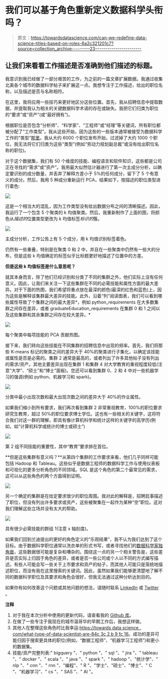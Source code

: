 # 我们可以基于角色重新定义数据科学头衔吗？

> 原文：<https://towardsdatascience.com/can-we-redefine-data-science-titles-based-on-roles-6a2c321201c7?source=collection_archive---------23----------------------->

## 让我们来看看工作描述是否准确到他们描述的标题。

我意识到我已经做了一部分艰苦的工作，为之前的一篇文章扩展数据。我通过收集北美各个城市的数据科学帖子来扩展这一点。我想专注于工作描述，给出的职位名称，以及描述是否与名称相符。

在这里，我将应用一些技巧来更好地区分这些位置。首先，我从招聘信息中提取数据，并提取我认为相关的关键数据科学术语的存在或缺失。我把它们归类为职位的“要求”或“资产”(或“最好拥有”)。

根据职位是否包含“分析师”、“科学家”、“工程师”或“经理”等关键词，所有职位都被分配了“工作类型”。我从这些开始，因为这些的一些版本通常被接受为数据科学工作的“类型”[那里](https://blog.udacity.com/2018/01/4-types-data-science-jobs.html)。我从大约 6000 个职位发布开始，过滤掉了大约 1000 个职位，我无法将它们归类为这些“类型”(例如“劳动力规划副总裁”或没有给出职位名称的职位)。

对于这个数据集，我们有 50 个维度的技能、编程语言和软件知识，这些都是公司正在寻找的“需求”或“资产”。我用最大似然估计器进行了第一次主成分分析，以确定要识别的成分数量，并丢弃了解释方差小于 5%的任何成分，留下了 5 个有意义的成分。然后，我用 5 种成分重新运行 PCA，结果如下，按描述的职位类型进行着色:

![](img/c15312d318dbdaa27dac8ed12d9135ec.png)

这是一个相当大的混乱，因为工作类型没有给出数据分布之间的清晰描述。因此，我运行了一个包含 5 个聚类的 k 均值聚类。然后，我重新制作了上面的图，将颜色从*描述的*位置类型更改为 k 均值标签*标识的*簇。

![](img/49cfb48a036eaaedd9aad96609be9b70.png)

主成分分析，工作公告上有 5 个成分，用 k 均值识别标签着色。

仍然有一些重叠，特别是在聚类 0 和 2 中，并且在一些聚类中仍然有一些大的分布，但是这些 k 均值确定的标签似乎比标题更好地描述了位置中的方差。

**但是这些 k 均值标签是什么意思呢？**

就其本身而言，除了他们已经识别和分类了不同的集群之外，他们实际上没有任何意义。因此，让我们来关注一下这些集群在不同的必需技能和属性方面的最大差异。对于下面的热图，我们希望将重点放在最深的颜色(最深的红色和蓝色)上，因为这些是解释该集群最大差异的技能。此外，沿着“列”阅读图表，我们可以看到哪些属性导致了个集群之间的最大差异*，例如 python_requirements 在大多数集群之间存在差异，或者 graduateEducation_requirements 在集群 0 和 1 之间以及这些集群和其余集群之间存在较大差异。*

![](img/02e80eb2593f0f2bf7a9671d999248b9.png)

每个聚类中每项技能的 PCA 贡献热图。

接下来，我们转向这些技能在不同集群的招聘信息中出现的频率。首先，我们将那些 K-means 标记的聚类之间的差异大于 40%的聚类进行子集化，以确定该技能或属性是否是必需的。集群 2 通常是最高的，或者列出了许多其他帖子没有列出的需求/资产。其他主要差异出现在集群 1 和集群 4 对大学教育的重视程度较低(注意“大学”、“硕士”和“博士”面板)。您还可以看到集群 0、2 和 4 中对一些机器学习的强调(例如 python、机器学习和 spark)。

![](img/3ef7b330c7784833e0272e64354c8c46.png)

分类中最小出现次数和最大出现次数之间的差异大于 40%的作业属性。

如果我们缩小到所有要求，我们再次看到集群 2 非常重视教育，100%的职位要求研究生教育，超过 50%的职位要求博士学位。这也有一些相关的关键字，这将符合我们对这一群的理解，即具有像计算机科学和统计这样的关键字的高学历(例如，如“计算机科学或统计的博士或硕士”)

![](img/b18447bf64cb944844450dc0fcc414f3.png)

第 2 组不同技能的重要性，其中“教育”要求排在首位。

**但是这些集群有意义吗？**从第四个集群的工作要求来看，他们几乎同样可能包括 Hadoop 和 Tableau。这些似乎是数据工程师的数据科学工作与使用仪表板和可视化的更多分析角色的不同领域。SQL 是这个角色的第二个最常见的需求，这可以从这些角色的两个方面得到证明。

![](img/7c0aa2bb648cb02ab5c63e99f63eac86.png)

另一个确定的集群是在给定要求很少的职位周围。我对此的解释是，招聘启事描述了职位，但没有列出许多要求或资产，这些被聚集在一起作为某种“空”职位。这对我们理解这些立场并没有太大的帮助。

![](img/77488d9cb123b33047e86c375f8dace3.png)

具有很少必需技能的群组 1(注意 x 轴刻度)。

如果我们回到兰迪提出的更好的角色定义的“乐观结果”，我不认为我们达到了这个目标。由于数据科学职位通常以洗衣单的形式书写，或者寻找他们的[数据科学家独角兽](/the-data-scientist-unicorn-8c86cb712dde?gi=eef59c5f4116)，这些数据很可能是复杂和嘈杂的。围绕这一点的另一个相关警告是，这些差异是否实际上归因于角色的差异，或者是否一些公司或个人以不同的方式编写描述。有些人可能会写一些关于上市要求和资产的帖子，而其他人可能只是笼统地描述职位，而没有我在这里搜索的关键词。因此，虽然如果我们能够更清楚地了解不同的数据科学职位及其要求和角色会很好，但我无法通过这种分析达到目的。

如果你有如何改善这个问题或其他问题的想法，请随时联系 [LinkedIn](https://www.linkedin.com/in/timcashion/) 或 [Twitter](https://twitter.com/FishingForFeed) 。

**注释**

1.  对于我在本次分析中使用的更新代码，请查看我的 [Github 库](https://github.com/timcashion/DS_Jobs_Vancouver)。
2.  在做了一些专注于我现在的城市温哥华的早期工作后，我想这样做。
3.  其他人在整理这些角色时比我幸运:[https://towards data science . com/what-type-of-data-scientist-are-84c 3c 2 b 9 fc 16](/what-type-of-data-scientist-are-you-84c3c2b9fc16)。成功的差异可能归因于搜索更具体的职位(例如，“数据工程师”、“机器学习工程师”)和更小的数据集。
4.  技能/资产完整列表:" bigquery "、" python "、" sql "、" jira "、" tableau "、" docker "、" scala "、" java "、" spark "、" hadoop "、"统计学"、" nlp "、" cnn "、" rnn "、"编程"、" R "、"学士"、"硕士"、"博士"、" C "、"机器学习"、" cs "、" SAS "、" AI "。